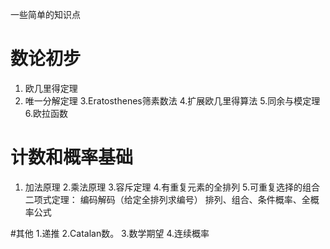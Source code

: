 一些简单的知识点
# 数论初步
1. 欧几里得定理
2. 唯一分解定理
3.Eratosthenes筛素数法
4.扩展欧几里得算法
5.同余与模定理
6.欧拉函数

# 计数和概率基础
1. 加法原理
2.乘法原理
3.容斥定理
4.有重复元素的全排列
5.可重复选择的组合
二项式定理：
编码解码（给定全排列求编号）
排列、组合、条件概率、全概率公式

#其他
1.递推
2.Catalan数。
3.数学期望
4.连续概率